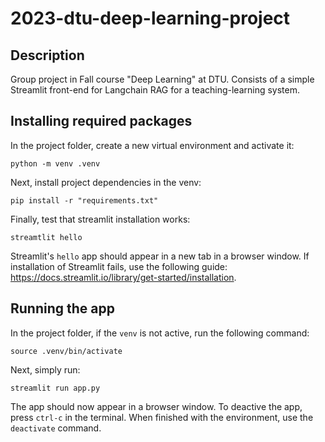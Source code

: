 # 2023-dtu-deep-learning-project

## Description
Group project in Fall course "Deep Learning" at DTU. Consists of a simple Streamlit front-end for Langchain RAG for a teaching-learning system. 

## Installing required packages
In the project folder, create a new virtual environment and activate it:
```
python -m venv .venv
```
Next, install project dependencies in the venv:
```
pip install -r "requirements.txt"
```
Finally, test that streamlit installation works:
```
streamtlit hello
```
Streamlit's `hello` app should appear in a new tab in a browser window. If installation of Streamlit fails, use the following guide: https://docs.streamlit.io/library/get-started/installation.

## Running the app
In the project folder, if the `venv` is not active, run the following command:
```
source .venv/bin/activate
```
Next, simply run:
```
streamlit run app.py
```
The app should now appear in a browser window. To deactive the app, press `ctrl-c` in the terminal. When finished with the environment, use the `deactivate` command.
